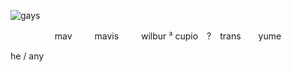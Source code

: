 ![gays](https://files.catbox.moe/ybq21s.png)
<p align="center">
mav          mavis    wilbur ³
cupio　?　trans　　yume

  he / any 
</p>
